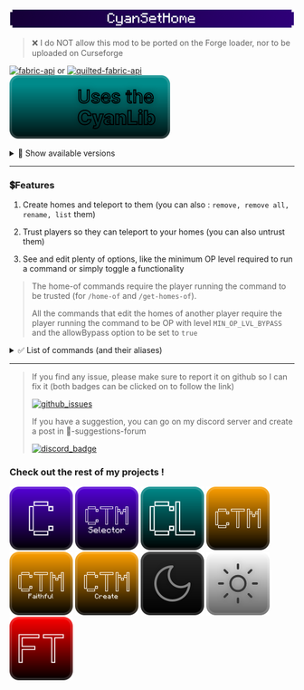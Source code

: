 ![banner](https://github.com/Aeldit/Aeldit/blob/main/banners/cyansh.png?raw=true)
<!-- modrinth_exclude.start -->
> ❌ I do NOT allow this mod to be ported on the Forge loader, nor to be uploaded on Curseforge
<!-- modrinth_exclude.end -->
[![fabric-api](https://cdn.jsdelivr.net/npm/@intergrav/devins-badges@3/assets/cozy/requires/fabric-api_vector.svg)](https://modrinth.com/mod/fabric-api)
or
[![quilted-fabric-api](https://cdn.jsdelivr.net/npm/@intergrav/devins-badges@3/assets/cozy/requires/quilted-fabric-api_vector.svg)](https://modrinth.com/mod/qsl)
[![cyanlib_badge_use](https://raw.githubusercontent.com/Aeldit/Aeldit/e84549f8cef529270bd41775357d577e1f71978a/images/cyanlib-cozy.svg)](https://modrinth.com/mod/cyanlib)

<details>
<summary>🎴 Show available versions</summary>

|  MC Version   | Up to date | Latest Version |
|:-------------:|:----------:|:--------------:|
| 1.19 - 1.19.2 |     ❌      |     0.1.4      |
|    1.19.3     |     ❌      |     0.1.0      |
|    1.19.4     |     ✅      |     latest     |
| 1.20 - 1.20.4 |     ✅      |     latest     |

</details>

***

### 💲Features

1. Create homes and teleport to them (you can also : `remove, remove all, rename, list` them)

2. Trust players so they can teleport to your homes (you can also untrust them)

3. See and edit plenty of options, like the minimum OP level required to run a command or simply toggle a functionality

> The home-of commands require the player running the command to be trusted (for `/home-of` and `/get-homes-of`).
>
> All the commands that edit the homes of another player require the player running the command to be OP with
> level `MIN_OP_LVL_BYPASS` and the allowBypass option to be set to `true`

<details>
<summary>✅ List of commands (and their aliases)</summary>

|                        Command                        |                       Description                       |              Alias               |
|:-----------------------------------------------------:|:-------------------------------------------------------:|:--------------------------------:|
|                `/set-home <home_name>`                |           Creates a home with the given name            |        `/sh <home_name>`         |
|              `/remove-home <home_name>`               |                 Removes the given home                  |        `/rh <home_name>`         |
|                  `/remove-all-homes`                  |                 Removes all your homes                  |                ❌                 |
|       `rename-home <home_name> <new_home_name>`       |           Renames the home to the given name            |                ❌                 |
|                  `/home <home_name>`                  |             Teleports you to the given home             |         `/h <home_name>`         |
|                     `/get-homes`                      |           Displays all your homes in the chat           |              `/gh`               |
|                                                       |                                                         |                                  |
|                     `/home-trust`                     |        Adds the given player to your trust list         |                ❌                 |
|                    `/home-untrust`                    |      Removes the given player from your trust list      |                ❌                 |
|                `/get-trusting-players`                |    Displays in the chat every player that trusts you    |                ❌                 |
|                `/get-trusted-players`                 |    Displays in the chat every player that you trust     |                ❌                 |
|                                                       |                                                         |                                  |
|       `/set-home-of <player_name> <home_name>`        | Creates a home for the given player with the given name | `/sho <player_name> <home_name>` |
|      `/remove-home-of <player_name> <home_name>`      |          Removes the home of the given player           | `/rho <player_name> <home_name>` |
|         `/remove-all-homes-of <player_name>`          |        Removes all the homes of the given player        |                ❌                 |
| `rename-home-of <player_name> <home_name> <new_name>` | Renames the home of the given player to the given name  |                ❌                 |
|         `/home-of <player_name> <home_name>`          |      Teleports you to the home of the given player      | `/ho <player_name> <home_name>`  |
|             `/get-homes-of <player_name>`             |    Displays all the given player's homes in the chat    |       `/gho <player_name>`       |

</details>

***

> If you find any issue, please make sure to report it on github so I can fix it (both badges can be clicked on to
> follow the link)
>
> [![github_issues](https://img.shields.io/github/issues/Aeldit/CyanSetHome?color=red&style=for-the-badge&logo=github)](https://github.com/Aeldit/CyanSetHome/issues)
>
> If you have a suggestion, you can go on my discord server and create a post in 🗽-suggestions-forum
>
> [![discord_badge](https://img.shields.io/discord/750243612473819188?color=7289da&label=DISCORD&logo=discord&logoColor=7289da&style=for-the-badge)](https://discord.gg/PcYPpqzhKS)

### Check out the rest of my projects !

[![cyan_badge](https://raw.githubusercontent.com/Aeldit/Aeldit/bef8e5f6a837ee8c3479a2550e92c0ac028200f3/images/cyan-cozy-minimal.svg)](https://modrinth.com/mod/cyan)
[![ctms_badge](https://raw.githubusercontent.com/Aeldit/Aeldit/d668bc7cd71d654d2331905a5ad425283dedab94/images/ctms-cozy-minimal.svg)](https://modrinth.com/mod/ctm-selector)
[![cyanlib_badge](https://raw.githubusercontent.com/Aeldit/Aeldit/bef8e5f6a837ee8c3479a2550e92c0ac028200f3/images/cyanlib-cozy-minimal.svg)](https://modrinth.com/mod/cyanlib)
[![ctm_badge](https://raw.githubusercontent.com/Aeldit/Aeldit/e2fb5f7ffe92301f627540cebca28d9aa90c641d/images/ctm-cozy-minimal.svg)](https://modrinth.com/resourcepack/ctm-of-fabric)
[![ctm_faithful_badge](https://raw.githubusercontent.com/Aeldit/Aeldit/54529d9dbb33d35184f386269c889cef818e7e79/images/ctm-faithful-cozy-minimal.svg)](https://modrinth.com/resourcepack/ctm-faithful)
[![ctm_create_badge](https://raw.githubusercontent.com/Aeldit/Aeldit/54529d9dbb33d35184f386269c889cef818e7e79/images/ctm-create-cozy-minimal.svg)](https://modrinth.com/resourcepack/ctm-create)
[![dark_gui_badge](https://raw.githubusercontent.com/Aeldit/Aeldit/2f4a47b3752b28cbcd13c6d76c66a803d7fe1df5/images/dark-gui-cozy-minimal.svg)](https://modrinth.com/resourcepack/dark-smooth-gui)
[![light_gui_badge](https://raw.githubusercontent.com/Aeldit/Aeldit/2f4a47b3752b28cbcd13c6d76c66a803d7fe1df5/images/light-gui-cozy-minimal.svg)](https://modrinth.com/resourcepack/light-smooth-gui)
[![floating_texts_badge](https://raw.githubusercontent.com/Aeldit/Aeldit/c4163b0470c0d710ba2cd3314cd241b5669ef175/images/floating-texts-cozy-minimal.svg)](https://modrinth.com/datapack/floating-texts)
